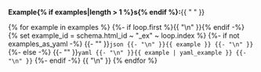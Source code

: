 **Example{% if examples|length > 1 %}s{% endif %}:**{{ " " }}

{% for example in examples %}
    {%- if loop.first %}{{ "\n" }}{% endif -%}
    {% set example_id = schema.html_id ~ "_ex" ~ loop.index %}
    {%- if not examples_as_yaml -%}
        {{- "" }}```json
        {{- "\n" }}{{ example }}
        {{- "\n" }}```
    {%- else -%}
        {{- "" }}```yaml
        {{- "\n" }}{{ example | yaml_example }}
        {{- "\n" }}```
    {%- endif -%}
    {{ "\n" }}
{% endfor %}
